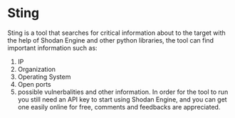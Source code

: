 # Sting
Sting is a tool that searches for critical information about to the target with the help of Shodan Engine and other python libraries, the tool can find important information such as:
1) IP
2) Organization
3) Operating System
4) Open ports
5) possible vulnerbalities and other information. 
In order for the tool to run you still need an API key to start using Shodan Engine, and you can get one easily online for free, comments and feedbacks are appreciated.
